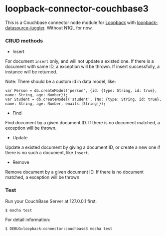 # loopback-connector-couchbase3

This is a Couchbase connector node module for [Loopback](http://loopback.io/) with [loopback-datasource-juggler](https://github.com/strongloop/loopback-datasource-juggler). Without N1QL for now.

### CRUD methods

- Insert

For document ```insert``` only, and will not update a existed one. If there is a document with same ID, a exception will be thrown. If insert successfully, a instance will be returned.

Note: There should be a custom id in data model, like:

```
var Person = db.createModel('person', {id: {type: String, id: true}, name: String, age: Number});
var Student = db.createModel('student', {No: {type: String, id: true}, name: String, age: Number, emails:[String]});
```

- Find

Find document by a given document ID. If there is no document matched, a exception will be thrown.

- Update

Update a existed document by giving a document ID, or create a new one if there is no such a document, like ```Insert```.

- Remove

Remove document by a given document ID. If there is no document matched, a exception will be thrown.

### Test

Run your CouchBase Server at 127.0.0.1 first.

```bash
$ mocha test 
```

For detail information:

```bash
$ DEBUG=loopback:connector:couchbase3 mocha test 
```

